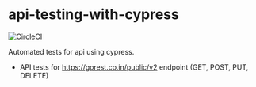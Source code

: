 # api-testing-with-cypress

[![CircleCI](https://dl.circleci.com/status-badge/img/gh/abalabushko/api-testing-with-cypress/tree/main.svg?style=svg)](https://dl.circleci.com/status-badge/redirect/gh/abalabushko/api-testing-with-cypress/tree/main)

Automated tests for api using cypress.

* API tests for https://gorest.co.in/public/v2 endpoint (GET, POST, PUT, DELETE)
